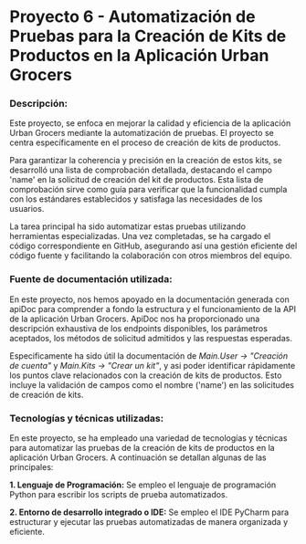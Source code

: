 # Proyecto 6 - Automatización de Pruebas para la Creación de Kits de Productos en la Aplicación Urban Grocers

### **Descripción:**

Este proyecto, se enfoca en mejorar la calidad y eficiencia de la aplicación Urban Grocers mediante la automatización de pruebas. El proyecto se centra específicamente en el proceso de creación de kits de productos.

Para garantizar la coherencia y precisión en la creación de estos kits, se desarrolló una lista de comprobación detallada, destacando  el campo 'name' en la solicitud de creación del kit de productos. Esta lista de comprobación sirve como guía para verificar que la funcionalidad cumpla con los estándares establecidos y satisfaga las necesidades de los usuarios.

La tarea principal ha sido automatizar estas pruebas utilizando herramientas especializadas. Una vez completadas, se ha cargado el código correspondiente en GitHub, asegurando así una gestión eficiente del código fuente y facilitando la colaboración con otros miembros del equipo.

### **Fuente de documentación utilizada:**

En este proyecto, nos hemos apoyado en la documentación generada con apiDoc para comprender a fondo la estructura y el funcionamiento de la API de la aplicación Urban Grocers. ApiDoc nos ha proporcionado una descripción exhaustiva de los endpoints disponibles, los parámetros aceptados, los métodos de solicitud admitidos y las respuestas esperadas.

Especificamente ha sido útil la documentación  de _Main.User → "Creación de cuenta"_ y _Main.Kits → "Crear un kit"_, y asi poder identificar rápidamente los puntos clave relacionados con la creación de kits de productos. Esto incluye la validación de campos como el nombre ('name') en las solicitudes de creación de kits.

### **Tecnologías y técnicas utilizadas:**

En este proyecto, se ha empleado una variedad de tecnologías y técnicas para automatizar las pruebas de la creación de kits de productos en la aplicación Urban Grocers. A continuación se detallan algunas de las principales:

**1. Lenguaje de Programación:** Se empleo el lenguaje de programación Python para escribir los scripts de prueba automatizados.

**2. Entorno de desarrollo integrado o IDE:** Se empleo el IDE PyCharm  para estructurar y ejecutar las pruebas automatizadas de manera organizada y eficiente. 
